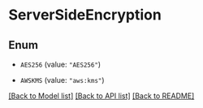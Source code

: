 # ServerSideEncryption

## Enum


* `AES256` (value: `"AES256"`)

* `AWSKMS` (value: `"aws:kms"`)


[[Back to Model list]](../README.md#documentation-for-models) [[Back to API list]](../README.md#documentation-for-api-endpoints) [[Back to README]](../README.md)


